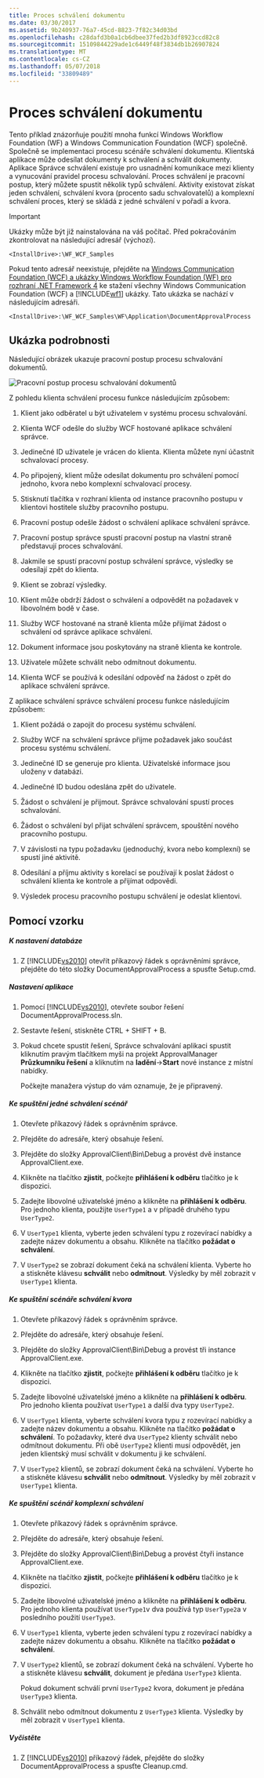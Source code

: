 ```yaml
---
title: Proces schválení dokumentu
ms.date: 03/30/2017
ms.assetid: 9b240937-76a7-45cd-8823-7f82c34d03bd
ms.openlocfilehash: c28dafd3b0a1cb6dbee37fed2b3df8923ccd82c8
ms.sourcegitcommit: 15109844229ade1c6449f48f3834db1b26907824
ms.translationtype: MT
ms.contentlocale: cs-CZ
ms.lasthandoff: 05/07/2018
ms.locfileid: "33809489"
---
```

# <a name="document-approval-process"></a>Proces schválení dokumentu
Tento příklad znázorňuje použití mnoha funkcí Windows Workflow Foundation (WF) a Windows Communication Foundation (WCF) společně. Společně se implementaci procesu scénáře schválení dokumentu. Klientská aplikace může odesílat dokumenty k schválení a schválit dokumenty. Aplikace Správce schválení existuje pro usnadnění komunikace mezi klienty a vynucování pravidel procesu schvalování. Proces schválení je pracovní postup, který můžete spustit několik typů schválení. Aktivity existovat získat jeden schválení, schválení kvora (procento sadu schvalovatelů) a komplexní schválení proces, který se skládá z jedné schválení v pořadí a kvora.  
  
> [!IMPORTANT]
>  Ukázky může být již nainstalována na váš počítač. Před pokračováním zkontrolovat na následující adresář (výchozí).  
>   
>  `<InstallDrive>:\WF_WCF_Samples`  
>   
>  Pokud tento adresář neexistuje, přejděte na [Windows Communication Foundation (WCF) a ukázky Windows Workflow Foundation (WF) pro rozhraní .NET Framework 4](http://go.microsoft.com/fwlink/?LinkId=150780) ke stažení všechny Windows Communication Foundation (WCF) a [!INCLUDE[wf1](../../../../includes/wf1-md.md)] ukázky. Tato ukázka se nachází v následujícím adresáři.  
>   
>  `<InstallDrive>:\WF_WCF_Samples\WF\Application\DocumentApprovalProcess`  
  
## <a name="sample-details"></a>Ukázka podrobnosti  
 Následující obrázek ukazuje pracovní postup procesu schvalování dokumentů.  
  
 ![Pracovní postup procesu schvalování dokumentů](../../../../docs/framework/windows-workflow-foundation/samples/media/approvalprocess.jpg "ApprovalProcess")  
  
 Z pohledu klienta schválení procesu funkce následujícím způsobem:  
  
1.  Klient jako odběratel u být uživatelem v systému procesu schvalování.  
  
2.  Klienta WCF odešle do služby WCF hostované aplikace schválení správce.  
  
3.  Jedinečné ID uživatele je vrácen do klienta. Klienta můžete nyní účastnit schvalovací procesy.  
  
4.  Po připojený, klient může odesílat dokumentu pro schválení pomocí jednoho, kvora nebo komplexní schvalovací procesy.  
  
5.  Stisknutí tlačítka v rozhraní klienta od instance pracovního postupu v klientovi hostitele služby pracovního postupu.  
  
6.  Pracovní postup odešle žádost o schválení aplikace schválení správce.  
  
7.  Pracovní postup správce spustí pracovní postup na vlastní straně představují proces schvalování.  
  
8.  Jakmile se spustí pracovní postup schválení správce, výsledky se odesílají zpět do klienta.  
  
9. Klient se zobrazí výsledky.  
  
10. Klient může obdrží žádost o schválení a odpovědět na požadavek v libovolném bodě v čase.  
  
11. Služby WCF hostované na straně klienta může přijímat žádost o schválení od správce aplikace schválení.  
  
12. Dokument informace jsou poskytovány na straně klienta ke kontrole.  
  
13. Uživatele můžete schválit nebo odmítnout dokumentu.  
  
14. Klienta WCF se používá k odesílání odpověď na žádost o zpět do aplikace schválení správce.  
  
 Z aplikace schválení správce schválení procesu funkce následujícím způsobem:  
  
1.  Klient požádá o zapojit do procesu systému schválení.  
  
2.  Služby WCF na schválení správce přijme požadavek jako součást procesu systému schválení.  
  
3.  Jedinečné ID se generuje pro klienta. Uživatelské informace jsou uloženy v databázi.  
  
4.  Jedinečné ID budou odeslána zpět do uživatele.  
  
5.  Žádost o schválení je přijmout. Správce schvalování spustí proces schvalování.  
  
6.  Žádost o schválení byl přijat schválení správcem, spouštění nového pracovního postupu.  
  
7.  V závislosti na typu požadavku (jednoduchý, kvora nebo komplexní) se spustí jiné aktivitě.  
  
8.  Odesílání a příjmu aktivity s korelací se používají k poslat žádost o schválení klienta ke kontrole a přijímat odpovědi.  
  
9. Výsledek procesu pracovního postupu schválení je odeslat klientovi.  
  
## <a name="using-the-sample"></a>Pomocí vzorku  
  
##### <a name="to-set-up-the-database"></a>K nastavení databáze  
  
1.  Z [!INCLUDE[vs2010](../../../../includes/vs2010-md.md)] otevřít příkazový řádek s oprávněními správce, přejděte do této složky DocumentApprovalProcess a spusťte Setup.cmd.  
  
##### <a name="to-set-up-the-application"></a>Nastavení aplikace  
  
1.  Pomocí [!INCLUDE[vs2010](../../../../includes/vs2010-md.md)], otevřete soubor řešení DocumentApprovalProcess.sln.  
  
2.  Sestavte řešení, stiskněte CTRL + SHIFT + B.  
  
3.  Pokud chcete spustit řešení, Správce schvalování aplikaci spustit kliknutím pravým tlačítkem myši na projekt ApprovalManager **Průzkumníku řešení** a kliknutím na **ladění**->**Start**  nové instance z místní nabídky.  
  
     Počkejte manažera výstup do vám oznamuje, že je připravený.  
  
##### <a name="to-run-the-single-approval-scenario"></a>Ke spuštění jedné schválení scénář  
  
1.  Otevřete příkazový řádek s oprávněním správce.  
  
2.  Přejděte do adresáře, který obsahuje řešení.  
  
3.  Přejděte do složky ApprovalClient\Bin\Debug a provést dvě instance ApprovalClient.exe.  
  
4.  Klikněte na tlačítko **zjistit**, počkejte **přihlášení k odběru** tlačítko je k dispozici.  
  
5.  Zadejte libovolné uživatelské jméno a klikněte na **přihlášení k odběru**. Pro jednoho klienta, použijte `UserType1` a v případě druhého typu `UserType2`.  
  
6.  V `UserType1` klienta, vyberte jeden schválení typu z rozevírací nabídky a zadejte název dokumentu a obsahu. Klikněte na tlačítko **požádat o schválení**.  
  
7.  V `UserType2` se zobrazí dokument čeká na schválení klienta. Vyberte ho a stiskněte klávesu **schválit** nebo **odmítnout**. Výsledky by měl zobrazit v `UserType1` klienta.  
  
##### <a name="to-run-the-quorum-approval-scenario"></a>Ke spuštění scénáře schválení kvora  
  
1.  Otevřete příkazový řádek s oprávněním správce.  
  
2.  Přejděte do adresáře, který obsahuje řešení.  
  
3.  Přejděte do složky ApprovalClient\Bin\Debug a provést tři instance ApprovalClient.exe.  
  
4.  Klikněte na tlačítko **zjistit**, počkejte **přihlášení k odběru** tlačítko je k dispozici.  
  
5.  Zadejte libovolné uživatelské jméno a klikněte na **přihlášení k odběru**. Pro jednoho klienta používat `UserType1` a další dva typy `UserType2`.  
  
6.  V `UserType1` klienta, vyberte schválení kvora typu z rozevírací nabídky a zadejte název dokumentu a obsahu. Klikněte na tlačítko **požádat o schválení**. To požadavky, které dva `UserType2` klienty schválit nebo odmítnout dokumentu. Při obě `UserType2` klienti musí odpovědět, jen jeden klientský musí schválit v dokumentu ji ke schválení.  
  
7.  V `UserType2` klientů, se zobrazí dokument čeká na schválení. Vyberte ho a stiskněte klávesu **schválit** nebo **odmítnout**. Výsledky by měl zobrazit v `UserType1` klienta.  
  
##### <a name="to-run-the-complex-approval-scenario"></a>Ke spuštění scénář komplexní schválení  
  
1.  Otevřete příkazový řádek s oprávněním správce.  
  
2.  Přejděte do adresáře, který obsahuje řešení.  
  
3.  Přejděte do složky ApprovalClient\Bin\Debug a provést čtyři instance ApprovalClient.exe.  
  
4.  Klikněte na tlačítko **zjistit**, počkejte **přihlášení k odběru** tlačítko je k dispozici.  
  
5.  Zadejte libovolné uživatelské jméno a klikněte na **přihlášení k odběru**. Pro jednoho klienta používat `UserType1`v dva používá typ `UserType2`a v posledního použití `UserType3`.  
  
6.  V `UserType1` klienta, vyberte jeden schválení typu z rozevírací nabídky a zadejte název dokumentu a obsahu. Klikněte na tlačítko **požádat o schválení**.  
  
7.  V `UserType2` klientů, se zobrazí dokument čeká na schválení. Vyberte ho a stiskněte klávesu **schválit**, dokument je předána `UserType3` klienta.  
  
     Pokud dokument schválí první `UserType2` kvora, dokument je předána `UserType3` klienta.  
  
8.  Schválit nebo odmítnout dokumentu z `UserType3` klienta. Výsledky by měl zobrazit v `UserType1` klienta.  
  
##### <a name="to-clean-up"></a>Vyčistěte  
  
1.  Z [!INCLUDE[vs2010](../../../../includes/vs2010-md.md)] příkazový řádek, přejděte do složky DocumentApprovalProcess a spusťte Cleanup.cmd.